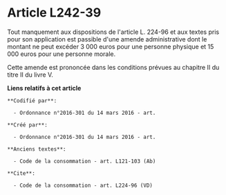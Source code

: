 # Article L242-39

Tout manquement aux dispositions de l'article L. 224-96 et aux textes pris pour son application est passible d'une amende
administrative dont le montant ne peut excéder 3 000 euros pour une personne physique et 15 000 euros pour une personne
morale. 

Cette amende est prononcée dans les conditions prévues au chapitre II du titre II du livre V.

**Liens relatifs à cet article**

	**Codifié par**:

	  - Ordonnance n°2016-301 du 14 mars 2016 - art.

	**Créé par**:

	  - Ordonnance n°2016-301 du 14 mars 2016 - art.

	**Anciens textes**:

	  - Code de la consommation - art. L121-103 (Ab)

	**Cite**:

	  - Code de la consommation - art. L224-96 (VD)
